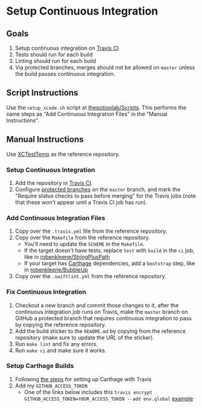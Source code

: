 # Setup Continuous Integration

## Goals

1. Setup continuous integration on [Travis CI](https://travis-ci.org/)
2. Tests should run for each build
3. Linting should run for each build
4. Via protected branches, merges should not be allowed on `master` unless the build passes continuous integration.

## Script Instructions

Use the `setup_xcode.sh` script at [thepotionlab/Scripts](https://github.com/thepotionlab/Scripts/). This performs the same steps as "Add Continuous Integration Files" in the "Manual Instructions".

## Manual Instructions

Use [XCTestTemp](https://github.com/robenkleene/XCTestTemp/tree/master) as the reference repository.

### Setup Continuous Integration

1. Add the repository in [Travis CI](https://travis-ci.org/).
2. Configure [protected branches](https://help.github.com/articles/configuring-protected-branches/) on the `master` branch, and mark the "Require status checks to pass before merging" for the Travis jobs (note that these won't appear until a Travis CI job has run).

### Add Continuous Integration Files

1. Copy over the `.travis.yml` file from the reference repository.
2. Copy over the `Makefile` from the reference repository.
	* You'll need to update the `SCHEME` in the `Makefile`.
	* If the target doesn't have tests, replace `test` with `build` in the `ci` job, like in [robenkleene/StringPlusPath](https://github.com/robenkleene/StringPlusPath/tree/master)
	* If your target has [Carthage](https://github.com/Carthage/Carthage) dependencies, add a `bootstrap` step, like in [robenkleene/BubbleUp](https://github.com/robenkleene/BubbleUp)
3. Copy over the `.swiftlint.yml` from the reference repository.

### Fix Continuous Integration

1. Checkout a new branch and commit those changes to it, after the continuous integration job runs on Travis, make the `master` branch on GitHub a protected branch that requires continuous integration to pass by copying the reference repository.
2. Add the build sticker to the `README.md` by copying from the reference repository (make sure to update the URL of the sticker).
3. Run `make lint` and fix any errors.
4. Run `make ci` and make sure it works.

### Setup Carthage Builds

1. Following [the steps](https://github.com/Carthage/Carthage#use-travis-ci-to-upload-your-tagged-prebuilt-frameworks) for setting up Carthage with Travis
2. Add my `GITHUB_ACCESS_TOKEN`
	* One of the links below includes this `travis encrypt GITHUB_ACCESS_TOKEN=YOUR_ACCESS_TOKEN --add env.global` [example](https://github.com/Wolox/ReactiveArray/blob/master/.travis.yml)
